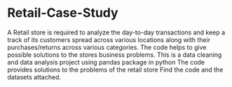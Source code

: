 # Retail-Case-Study
A Retail store is required to analyze the day-to-day transactions and keep a track of its customers spread across various locations along with their purchases/returns across various categories. The code helps to give possible solutions to the stores business problems.
This is a data cleaning and data analysis project using pandas package in python
The code provides solutions to the problems of the retail store
Find the code and the datasets attached.
